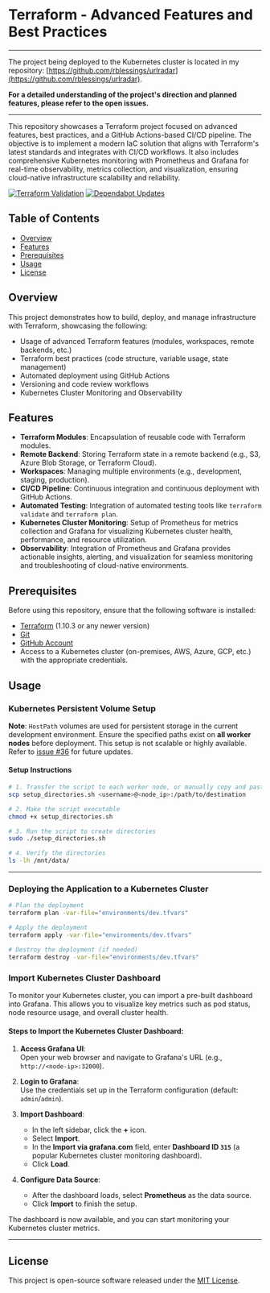 # Terraform - Advanced Features and Best Practices

---

The project being deployed to the Kubernetes cluster is located in my
repository: [https://github.com/rblessings/urlradar](https://github.com/rblessings/urlradar).

**For a detailed understanding of the project's direction and planned features, please refer to the open issues.**


---

This repository showcases a Terraform project focused on advanced features, best practices, and a GitHub Actions-based
CI/CD pipeline. The objective is to implement a modern IaC solution that aligns with Terraform's latest standards and
integrates with CI/CD workflows. It also includes comprehensive Kubernetes monitoring with Prometheus and Grafana for
real-time observability, metrics collection, and visualization, ensuring cloud-native infrastructure scalability and
reliability.

[![Terraform Validation](https://github.com/rblessings/terraform/actions/workflows/terraform.yml/badge.svg)](https://github.com/rblessings/terraform/actions/workflows/terraform.yml)
[![Dependabot Updates](https://github.com/rblessings/terraform/actions/workflows/dependabot/dependabot-updates/badge.svg)](https://github.com/rblessings/terraform/actions/workflows/dependabot/dependabot-updates)

## Table of Contents

- [Overview](#overview)
- [Features](#features)
- [Prerequisites](#prerequisites)
- [Usage](#usage)
- [License](#license)

## Overview

This project demonstrates how to build, deploy, and manage infrastructure with Terraform, showcasing the following:

- Usage of advanced Terraform features (modules, workspaces, remote backends, etc.)
- Terraform best practices (code structure, variable usage, state management)
- Automated deployment using GitHub Actions
- Versioning and code review workflows
- Kubernetes Cluster Monitoring and Observability

## Features

- **Terraform Modules**: Encapsulation of reusable code with Terraform modules.
- **Remote Backend**: Storing Terraform state in a remote backend (e.g., S3, Azure Blob Storage, or Terraform Cloud).
- **Workspaces**: Managing multiple environments (e.g., development, staging, production).
- **CI/CD Pipeline**: Continuous integration and continuous deployment with GitHub Actions.
- **Automated Testing**: Integration of automated testing tools like `terraform validate` and `terraform plan`.
- **Kubernetes Cluster Monitoring**: Setup of Prometheus for metrics collection and Grafana for visualizing Kubernetes
  cluster health, performance, and resource utilization.
- **Observability**: Integration of Prometheus and Grafana provides actionable insights, alerting, and visualization for
  seamless monitoring and troubleshooting of cloud-native environments.

## Prerequisites

Before using this repository, ensure that the following software is installed:

- [Terraform](https://www.terraform.io/downloads.html) (1.10.3 or any newer version)
- [Git](https://git-scm.com/)
- [GitHub Account](https://github.com)
- Access to a Kubernetes cluster (on-premises, AWS, Azure, GCP, etc.) with the appropriate credentials.

## Usage

### Kubernetes Persistent Volume Setup

**Note**: `HostPath` volumes are used for persistent storage in the current development environment. Ensure the
specified paths exist on **all worker nodes** before deployment. This setup is not scalable or highly available. Refer
to [issue #36](https://github.com/rblessings/terraform/issues/36) for future updates.

#### Setup Instructions

```bash
# 1. Transfer the script to each worker node, or manually copy and paste its contents.
scp setup_directories.sh <username>@<node_ip>:/path/to/destination

# 2. Make the script executable
chmod +x setup_directories.sh

# 3. Run the script to create directories
sudo ./setup_directories.sh

# 4. Verify the directories
ls -lh /mnt/data/
```

---

### Deploying the Application to a Kubernetes Cluster

```bash
# Plan the deployment
terraform plan -var-file="environments/dev.tfvars"

# Apply the deployment
terraform apply -var-file="environments/dev.tfvars"

# Destroy the deployment (if needed)
terraform destroy -var-file="environments/dev.tfvars"
```

### Import Kubernetes Cluster Dashboard

To monitor your Kubernetes cluster, you can import a pre-built dashboard into Grafana. This allows you to visualize key
metrics such as pod status, node resource usage, and overall cluster health.

#### Steps to Import the Kubernetes Cluster Dashboard:

1. **Access Grafana UI**:  
   Open your web browser and navigate to Grafana's URL (e.g., `http://<node-ip>:32000`).

2. **Login to Grafana**:  
   Use the credentials set up in the Terraform configuration (default: `admin`/`admin`).

3. **Import Dashboard**:
    - In the left sidebar, click the **+** icon.
    - Select **Import**.
    - In the **Import via grafana.com** field, enter **Dashboard ID `315`** (a popular Kubernetes cluster monitoring
      dashboard).
    - Click **Load**.

4. **Configure Data Source**:
    - After the dashboard loads, select **Prometheus** as the data source.
    - Click **Import** to finish the setup.

The dashboard is now available, and you can start monitoring your Kubernetes cluster metrics.

---

## License

This project is open-source software released under the [MIT License](https://opensource.org/license/MIT).
